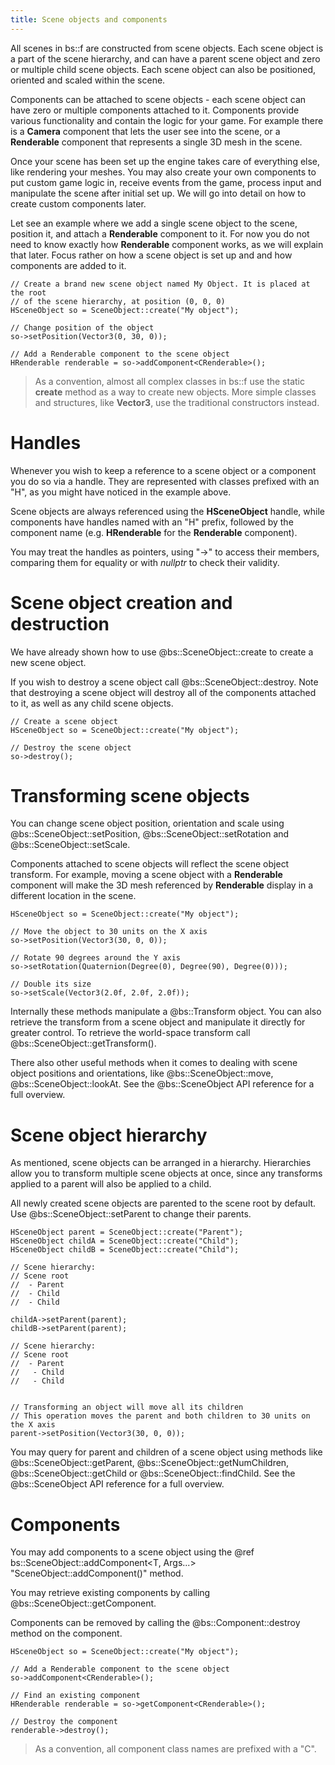 ```yaml
---
title: Scene objects and components
---
```


All scenes in bs::f are constructed from scene objects. Each scene object is a part of the scene hierarchy, and can have a parent scene object and zero or multiple child scene objects. Each scene object can also be positioned, oriented and scaled within the scene.

Components can be attached to scene objects - each scene object can have zero or multiple components attached to it. Components provide various functionality and contain the logic for your game. For example there is a **Camera** component that lets the user see into the scene, or a **Renderable** component that represents a single 3D mesh in the scene. 

Once your scene has been set up the engine takes care of everything else, like rendering your meshes. You may also create your own components to put custom game logic in, receive events from the game, process input and manipulate the scene after initial set up. We will go into detail on how to create custom components later.

Let see an example where we add a single scene object to the scene, position it, and attach a **Renderable** component to it. For now you do not need to know exactly how **Renderable** component works, as we will explain that later. Focus rather on how a scene object is set up and and how components are added to it.

~~~~~~~~~~~~~{.cpp}
// Create a brand new scene object named My Object. It is placed at the root 
// of the scene hierarchy, at position (0, 0, 0)
HSceneObject so = SceneObject::create("My object");

// Change position of the object
so->setPosition(Vector3(0, 30, 0));

// Add a Renderable component to the scene object
HRenderable renderable = so->addComponent<CRenderable>();
~~~~~~~~~~~~~

> As a convention, almost all complex classes in bs::f use the static **create** method as a way to create new objects. More simple classes and structures, like **Vector3**, use the traditional constructors instead.

# Handles
Whenever you wish to keep a reference to a scene object or a component you do so via a handle. They are represented with classes prefixed with an "H", as you might have noticed in the example above. 

Scene objects are always referenced using the **HSceneObject** handle, while components have handles named with an "H" prefix, followed by the component name (e.g. **HRenderable** for the **Renderable** component).

You may treat the handles as pointers, using "->" to access their members, comparing them for equality or with *nullptr* to check their validity. 

# Scene object creation and destruction
We have already shown how to use @bs::SceneObject::create to create a new scene object. 

If you wish to destroy a scene object call @bs::SceneObject::destroy. Note that destroying a scene object will destroy all of the components attached to it, as well as any child scene objects.

~~~~~~~~~~~~~{.cpp}
// Create a scene object
HSceneObject so = SceneObject::create("My object");

// Destroy the scene object
so->destroy();
~~~~~~~~~~~~~

# Transforming scene objects
You can change scene object position, orientation and scale using @bs::SceneObject::setPosition, @bs::SceneObject::setRotation and @bs::SceneObject::setScale.

Components attached to scene objects will reflect the scene object transform. For example, moving a scene object with a **Renderable** component will make the 3D mesh referenced by **Renderable** display in a different location in the scene.

~~~~~~~~~~~~~{.cpp}
HSceneObject so = SceneObject::create("My object");

// Move the object to 30 units on the X axis
so->setPosition(Vector3(30, 0, 0));

// Rotate 90 degrees around the Y axis
so->setRotation(Quaternion(Degree(0), Degree(90), Degree(0)));

// Double its size
so->setScale(Vector3(2.0f, 2.0f, 2.0f));
~~~~~~~~~~~~~

Internally these methods manipulate a @bs::Transform object. You can also retrieve the transform from a scene object and manipulate it directly for greater control. To retrieve the world-space transform call @bs::SceneObject::getTransform().

There also other useful methods when it comes to dealing with scene object positions and orientations, like @bs::SceneObject::move, @bs::SceneObject::lookAt. See the @bs::SceneObject API reference for a full overview.

# Scene object hierarchy
As mentioned, scene objects can be arranged in a hierarchy. Hierarchies allow you to transform multiple scene objects at once, since any transforms applied to a parent will also be applied to a child.

All newly created scene objects are parented to the scene root by default. Use @bs::SceneObject::setParent to change their parents.

~~~~~~~~~~~~~{.cpp}
HSceneObject parent = SceneObject::create("Parent");
HSceneObject childA = SceneObject::create("Child");
HSceneObject childB = SceneObject::create("Child");

// Scene hierarchy:
// Scene root
//  - Parent
//  - Child
//  - Child 

childA->setParent(parent);
childB->setParent(parent);

// Scene hierarchy:
// Scene root
//  - Parent
//   - Child
//   - Child 


// Transforming an object will move all its children
// This operation moves the parent and both children to 30 units on the X axis
parent->setPosition(Vector3(30, 0, 0));
~~~~~~~~~~~~~

You may query for parent and children of a scene object using methods like @bs::SceneObject::getParent, @bs::SceneObject::getNumChildren, @bs::SceneObject::getChild or @bs::SceneObject::findChild. See the @bs::SceneObject API reference for a full overview.

# Components
You may add components to a scene object using the @ref bs::SceneObject::addComponent<T, Args...> "SceneObject::addComponent<T>()" method. 

You may retrieve existing components by calling @bs::SceneObject::getComponent<T>.

Components can be removed by calling the @bs::Component::destroy method on the component.

~~~~~~~~~~~~~{.cpp}
HSceneObject so = SceneObject::create("My object");

// Add a Renderable component to the scene object
so->addComponent<CRenderable>();

// Find an existing component
HRenderable renderable = so->getComponent<CRenderable>();

// Destroy the component
renderable->destroy();
~~~~~~~~~~~~~

> As a convention, all component class names are prefixed with a "C".